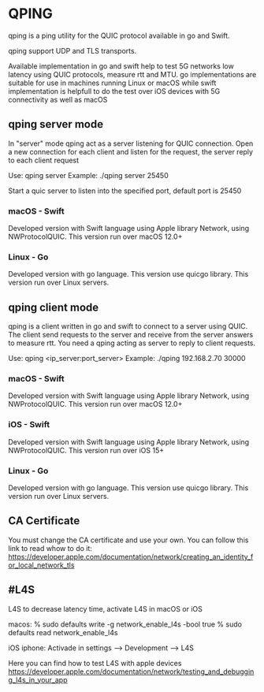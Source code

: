 # QPING

qping is a ping utility for the QUIC protocol
available in go and Swift. 

qping support UDP and TLS transports.

Available implementation in go and swift help to test 5G networks low latency using QUIC protocols, measure rtt and MTU. go implementations are suitable for use in machines running Linux or macOS while swift implementation is helpfull to do the test over iOS devices with 5G connectivity as well as macOS


## qping server mode
In "server" mode qping act as a server listening for QUIC connection. Open a new connection for each client and listen for the request, the server reply to each client request

Use: qping server <port>
Example: ./qping server 25450

Start a quic server to listen into the specified port, default port is 25450

###  macOS - Swift
Developed version with Swift language using Apple library Network, using NWProtocolQUIC. This version run over macOS 12.0+   
 
###  Linux - Go
Developed version with go language. This version use quicgo library. This version run over Linux servers.
 

## qping client mode
qping is a client written in go and swift to connect to a server using QUIC. 
The client send requests to the server and receive from the server answers to measure rtt.
You need a qping acting as server to reply to client requests.

Use: qping <ip_server:port_server>
Example: ./qping 192.168.2.70 30000

### macOS - Swift 
Developed version with Swift language using Apple library Network, using NWProtocolQUIC. This version run over macOS 12.0+   

### iOS - Swift 
Developed version with Swift language using Apple library Network, using NWProtocolQUIC. This version run over iOS 15+  
 
 
###  Linux - Go
Developed version with go language. This version use quicgo library. This version run over Linux servers.
 

## CA Certificate
You must change the CA certificate and use your own. You can follow this link to read whow to do it: https://developer.apple.com/documentation/network/creating_an_identity_for_local_network_tls


## #L4S
L4S
to decrease latency time, activate L4S in macOS or iOS

macos:
% sudo defaults write -g network_enable_l4s -bool true
% sudo defaults read network_enable_l4s 


iOS iphone:
Activade in settings --> Development --> L4S

Here you can find how to test L4S with apple devices
https://developer.apple.com/documentation/network/testing_and_debugging_l4s_in_your_app

